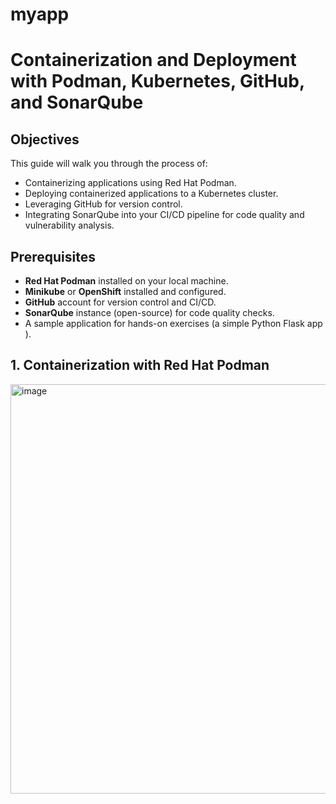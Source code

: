 # myapp

# Containerization and Deployment with Podman, Kubernetes, GitHub, and SonarQube

## Objectives
This guide will walk you through the process of:
- Containerizing applications using Red Hat Podman.
- Deploying containerized applications to a Kubernetes cluster.
- Leveraging GitHub for version control.
- Integrating SonarQube into your CI/CD pipeline for code quality and vulnerability analysis.

## Prerequisites
- **Red Hat Podman** installed on your local machine.
- **Minikube** or **OpenShift** installed and configured.
- **GitHub** account for version control and CI/CD.
- **SonarQube** instance (open-source) for code quality checks.
- A sample application for hands-on exercises (a simple Python Flask app ).

## 1. Containerization with Red Hat Podman

<img width="655" alt="image" src="https://github.com/user-attachments/assets/dd547081-d2a6-40e0-a1b1-7017a3fd963e">
